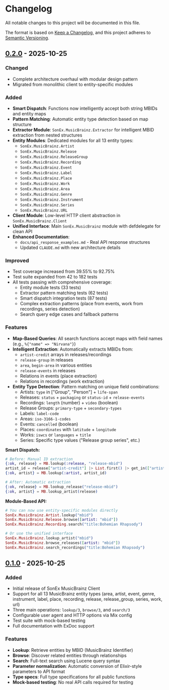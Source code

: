 # Changelog

All notable changes to this project will be documented in this file.

The format is based on [Keep a Changelog](https://keepachangelog.com/en/1.0.0/),
and this project adheres to [Semantic Versioning](https://semver.org/spec/v2.0.0.html).

## [0.2.0] - 2025-10-25

### Changed
- Complete architecture overhaul with modular design pattern
- Migrated from monolithic client to entity-specific modules

### Added
- **Smart Dispatch**: Functions now intelligently accept both string MBIDs and entity maps
- **Pattern Matching**: Automatic entity type detection based on map structure
- **Extractor Module**: `SonEx.MusicBrainz.Extractor` for intelligent MBID extraction from nested structures
- **Entity Modules**: Dedicated modules for all 13 entity types:
  - `SonEx.MusicBrainz.Artist`
  - `SonEx.MusicBrainz.Release`
  - `SonEx.MusicBrainz.ReleaseGroup`
  - `SonEx.MusicBrainz.Recording`
  - `SonEx.MusicBrainz.Event`
  - `SonEx.MusicBrainz.Label`
  - `SonEx.MusicBrainz.Place`
  - `SonEx.MusicBrainz.Work`
  - `SonEx.MusicBrainz.Area`
  - `SonEx.MusicBrainz.Genre`
  - `SonEx.MusicBrainz.Instrument`
  - `SonEx.MusicBrainz.Series`
  - `SonEx.MusicBrainz.URL`
- **Client Module**: Low-level HTTP client abstraction in `SonEx.MusicBrainz.Client`
- **Unified Interface**: Main `SonEx.MusicBrainz` module with defdelegate for clean API
- **Enhanced Documentation**:
  - `docs/api_response_examples.md` - Real API response structures
  - Updated `CLAUDE.md` with new architecture details

### Improved
- Test coverage increased from 39.55% to 92.75%
- Test suite expanded from 42 to 182 tests
- All tests passing with comprehensive coverage:
  - Entity module tests (33 tests)
  - Extractor pattern matching tests (62 tests)
  - Smart dispatch integration tests (87 tests)
  - Complex extraction patterns (place from events, work from recordings, series detection)
  - Search query edge cases and fallback patterns

### Features
- **Map-Based Queries**: All search functions accept maps with field names (e.g., `%{"name" => "Nirvana"}`)
- **Intelligent Extraction**: Automatically extracts MBIDs from:
  - `artist-credit` arrays in releases/recordings
  - `release-group` in releases
  - `area`, `begin-area` in various entities
  - `release-events` in releases
  - Relations in events (place extraction)
  - Relations in recordings (work extraction)
- **Entity Type Detection**: Pattern matching on unique field combinations:
  - Artists: `type` in ["Group", "Person"] + `life-span`
  - Releases: `status` + `packaging` or `status-id` + `release-events`
  - Recordings: `length` (number) + `video` (boolean)
  - Release Groups: `primary-type` + `secondary-types`
  - Labels: `label-code`
  - Areas: `iso-3166-1-codes`
  - Events: `cancelled` (boolean)
  - Places: `coordinates` with `latitude` + `longitude`
  - Works: `iswcs` or `languages` + `title`
  - Series: Specific type values ("Release group series", etc.)


**Smart Dispatch:**
```elixir
# Before: Manual ID extraction
{:ok, release} = MB.lookup(:release, "release-mbid")
artist_id = release["artist-credit"] |> List.first() |> get_in(["artist", "id"])
{:ok, artist} = MB.lookup(:artist, artist_id)

# After: Automatic extraction
{:ok, release} = MB.lookup_release("release-mbid")
{:ok, artist} = MB.lookup_artist(release)
```

**Module-Based API:**
```elixir
# You can now use entity-specific modules directly
SonEx.MusicBrainz.Artist.lookup("mbid")
SonEx.MusicBrainz.Release.browse([artist: "mbid"])
SonEx.MusicBrainz.Recording.search("title:Bohemian Rhapsody")

# Or use the unified interface
SonEx.MusicBrainz.lookup_artist("mbid")
SonEx.MusicBrainz.browse_releases([artist: "mbid"])
SonEx.MusicBrainz.search_recordings("title:Bohemian Rhapsody")
```

## [0.1.0] - 2025-10-25

### Added
- Initial release of SonEx MusicBrainz Client
- Support for all 13 MusicBrainz entity types (area, artist, event, genre, instrument, label, place, recording, release, release_group, series, work, url)
- Three main operations: `lookup/3`, `browse/3`, and `search/3`
- Configurable user agent and HTTP options via Mix config
- Test suite with mock-based testing
- Full documentation with ExDoc support

### Features
- **Lookup**: Retrieve entities by MBID (MusicBrainz Identifier)
- **Browse**: Discover related entities through relationships
- **Search**: Full-text search using Lucene query syntax
- **Parameter normalization**: Automatic conversion of Elixir-style parameters to API format
- **Type specs**: Full type specifications for all public functions
- **Mock-based testing**: No real API calls required for testing

[0.2.0]: https://github.com/son-ex/son-ex-musicbrainz-client/compare/v0.1.0...v0.2.0
[0.1.0]: https://github.com/son-ex/son-ex-musicbrainz-client/releases/tag/v0.1.0
